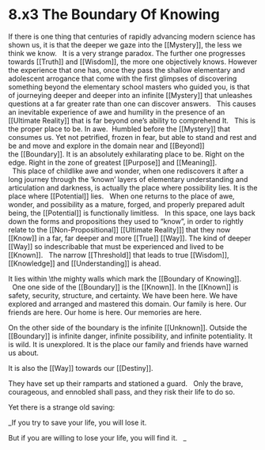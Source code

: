 # 8.x3 The Boundary Of Knowing

If there is one thing that centuries of rapidly advancing modern science has shown us, it is that the deeper we gaze into the [[Mystery]], the less we think we know. 
 
It is a very strange paradox. The further one progresses towards [[Truth]] and [[Wisdom]], the more one objectively knows. However the experience that one has, once they pass the shallow elementary and adolescent arrogance that come with the first glimpses of discovering something beyond the elementary school masters who guided you, is that of journeying deeper and deeper into an infinite [[Mystery]] that unleashes questions at a far greater rate than one can discover answers.
 
This causes an inevitable experience of awe and humility in the presence of an [[Ultimate Reality]] that is far beyond one’s ability to comprehend It.
 
This is the proper place to be. In awe.  Humbled before the [[Mystery]] that consumes us. Yet not petrified, frozen in fear, but able to stand and rest and be and move and explore in the domain near and [[Beyond]] the [[Boundary]]. It is an absolutely exhilarating place to be. Right on the edge. Right in the zone of greatest [[Purpose]] and [[Meaning]].  
 
This place of childlike awe and wonder, when one rediscovers it after a long journey through the ‘known’ layers of elementary understanding and articulation and darkness, is actually the place where possibility lies. It is the place where [[Potential]] lies. 
 
When one returns to the place of awe, wonder, and possibility as a mature, forged, and properly prepared adult being, the [[Potential]] is functionally limitless. 
 
In this space, one lays back down the forms and propositions they used to “know”, in order to rightly relate to the [[Non-Propositional]] [[Ultimate Reality]]] that they now [[Know]] in a far, far deeper and more [[True]] [[Way]]. The kind of deeper [[Way]] so indescribable that must be experienced and lived to be [[Known]]. 
 
The narrow [[Threshold]] that leads to true [[Wisdom]], [[Knowledge]] and [[Understanding]] is ahead. 

It lies within \the mighty walls which mark the [[Boundary of Knowing]].  
 
One one side of the [[Boundary]] is the [[Known]]. In the [[Known]] is safety, security, structure, and certainty. We have been here. We have explored and arranged and mastered this domain. Our family is here. Our friends are here. Our home is here. Our memories are here. 

On the other side of the boundary is the infinite [[Unknown]]. Outside the [[Boundary]] is infinite danger, infinite possibility, and infinite potentiality. It is wild. It is unexplored. It is the place our family and friends have warned us about. 

It is also the [[Way]] towards our [[Destiny]]. 

They have set up their ramparts and stationed a guard. 
 
Only the brave, courageous, and ennobled shall pass, and they risk their life to do so. 

Yet there is a strange old saving: 

_If you try to save your life, you will lose it. 

But if you are willing to lose your life, you will find it.  
_